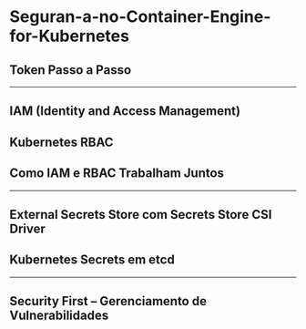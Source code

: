 # Seguran-a-no-Container-Engine-for-Kubernetes

## Token Passo a Passo

---

## IAM (Identity and Access Management)
## Kubernetes RBAC
## Como IAM e RBAC Trabalham Juntos

--- 

## External Secrets Store com Secrets Store CSI Driver
## Kubernetes Secrets em etcd

--- 

## Security First – Gerenciamento de Vulnerabilidades
